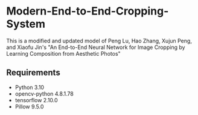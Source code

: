 # Modern-End-to-End-Cropping-System
This is a modified and updated model of Peng Lu, Hao Zhang, Xujun Peng, and Xiaofu Jin's "An End-to-End Neural Network for Image Cropping by Learning Composition from Aesthetic Photos"

## Requirements
- Python 3.10
- opencv-python 4.8.1.78
- tensorflow 2.10.0
- Pillow 9.5.0
